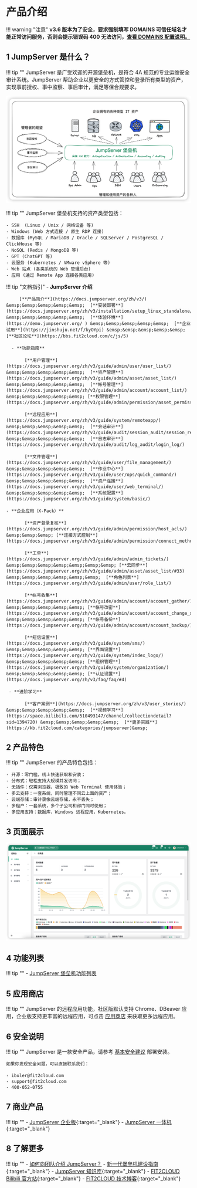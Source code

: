 # 产品介绍

!!! warning "注意"
    **v3.6 版本为了安全，要求强制填写 DOMAINS 可信任域名才能正常访问服务，否则会提示错误码 400 无法访问，[查看 DOMAINS 配置说明。](installation/upgrade_notice.md)**

## 1 JumpServer 是什么？
!!! tip ""
    JumpServer 是广受欢迎的开源堡垒机，是符合 4A 规范的专业运维安全审计系统。JumpServer 帮助企业以更安全的方式管控和登录所有类型的资产，实现事前授权、事中监察、事后审计，满足等保合规要求。

![index_02](img/index_02.png)

!!! tip ""
    JumpServer 堡垒机支持的资产类型包括：

    - SSH  (Linux / Unix / 网络设备 等)
    - Windows (Web 方式连接 / 原生 RDP 连接)
    - 数据库 (MySQL / MariaDB / Oracle / SQLServer / PostgreSQL / ClickHouse 等)
    - NoSQL (Redis / MongoDB 等)
    - GPT (ChatGPT 等)
    - 云服务 (Kubernetes / VMware vSphere 等)
    - Web 站点 (各类系统的 Web 管理后台)
    - 应用 (通过 Remote App 连接各类应用)

!!! tip "文档指引"
    - **JumpServer 介绍**    

         [**产品简介**](https://docs.jumpserver.org/zh/v3/) &emsp;&emsp;&emsp;&emsp;&emsp;  [**安装部署**](https://docs.jumpserver.org/zh/v3/installation/setup_linux_standalone/requirements/) &emsp;&emsp;&emsp;&emsp;&emsp;  [**体验环境**](https://demo.jumpserver.org/ ) &emsp;&emsp;&emsp;&emsp;&emsp;  [**企业试用**](https://jinshuju.net/f/kyOYpi) &emsp;&emsp;&emsp;&emsp;&emsp;  [**社区论坛**](https://bbs.fit2cloud.com/c/js/5)

      - **功能指南**

           [**用户管理**](https://docs.jumpserver.org/zh/v3/guide/admin/user/user_list/) &emsp;&emsp;&emsp;&emsp;&emsp;  [**资产管理**](https://docs.jumpserver.org/zh/v3/guide/admin/asset/asset_list/) &emsp;&emsp;&emsp;&emsp;&emsp;  [**帐号管理**](https://docs.jumpserver.org/zh/v3/guide/admin/account/account_list/) &emsp;&emsp;&emsp;&emsp;&emsp; [**权限管理**](https://docs.jumpserver.org/zh/v3/guide/admin/permission/asset_permissions/)

           [**远程应用**](https://docs.jumpserver.org/zh/v3/guide/system/remoteapp/) &emsp;&emsp;&emsp;&emsp;&emsp;  [**会话审计**](https://docs.jumpserver.org/zh/v3/guide/audit/session_audit/session_record/)  &emsp;&emsp;&emsp;&emsp;&emsp;  [**日志审计**](https://docs.jumpserver.org/zh/v3/guide/audit/log_audit/login_log/)

           [**文件管理**](https://docs.jumpserver.org/zh/v3/guide/user/file_management/) &emsp;&emsp;&emsp;&emsp;&emsp;  [**作业中心**](https://docs.jumpserver.org/zh/v3/guide/user/ops/quick_command/)   &emsp;&emsp;&emsp;&emsp;&emsp;  [**资产连接**](https://docs.jumpserver.org/zh/v3/guide/user/web_terminal/) &emsp;&emsp;&emsp;&emsp;&emsp;  [**系统配置**](https://docs.jumpserver.org/zh/v3/guide/system/basic/)

    - **企业应用（X-Pack）**

           [**资产登录复核**](https://docs.jumpserver.org/zh/v3/guide/admin/permission/host_acls/)  &emsp;&emsp;&emsp; [**连接方式控制**](https://docs.jumpserver.org/zh/v3/guide/admin/permission/connect_method_acls/)

           [**工单**](https://docs.jumpserver.org/zh/v3/guide/admin/admin_tickets/) &emsp;&emsp;&emsp;&emsp;&emsp;&emsp;&emsp; [**云同步**](https://docs.jumpserver.org/zh/v3/guide/admin/asset/asset_list/#33)  &emsp;&emsp;&emsp;&emsp;&emsp;&emsp;  [**角色列表**](https://docs.jumpserver.org/zh/v3/guide/admin/user/role_list/)

           [**帐号收集**](https://docs.jumpserver.org/zh/v3/guide/admin/account/account_gather/) &emsp;&emsp;&emsp;&emsp;&emsp; [**帐号改密**](https://docs.jumpserver.org/zh/v3/guide/admin/account/account_change_secret/)  &emsp;&emsp;&emsp;&emsp;&emsp; [**帐号备份**](https://docs.jumpserver.org/zh/v3/guide/admin/account/account_backup/) 

           [**短信设置**](https://docs.jumpserver.org/zh/v3/guide/system/sms/)  &emsp;&emsp;&emsp;&emsp;&emsp; [**界面设置**](https://docs.jumpserver.org/zh/v3/guide/system/index_logo/)  &emsp;&emsp;&emsp;&emsp;&emsp; [**组织管理**](https://docs.jumpserver.org/zh/v3/guide/system/organization/)  &emsp;&emsp;&emsp;&emsp;&emsp; [**认证设置**](https://docs.jumpserver.org/zh/v3/faq/faq/#4)

     - **进阶学习** 

           [**客户案例**](https://docs.jumpserver.org/zh/v3/user_stories/) &emsp;&emsp;&emsp;&emsp;&emsp;  [**视频学习**](https://space.bilibili.com/510493147/channel/collectiondetail?sid=1394720) &emsp;&emsp;&emsp;&emsp;&emsp;  [**更多实践**](https://kb.fit2cloud.com/categories/jumpserver)&emsp;

## 2 产品特色
!!! tip ""
    JumpServer 的产品特色包括：

    - 开源：零门槛，线上快速获取和安装；
    - 分布式：轻松支持大规模并发访问；
    - 无插件：仅需浏览器，极致的 Web Terminal 使用体验；
    - 多云支持：一套系统，同时管理不同云上面的资产；
    - 云端存储：审计录像云端存储，永不丢失；
    - 多租户：一套系统，多个子公司和部门同时使用；
    - 多应用支持：数据库，Windows 远程应用，Kubernetes。

## 3 页面展示
![!界面展示](img/dashboard.png)

## 4 功能列表
!!! tip ""
    - [JumpServer 堡垒机功能列表](https://www.jumpserver.org/features.html)

## 5 应用商店
!!! tip ""
    JumpServer 的远程应用功能，社区版默认支持 Chrome、DBeaver 应用，企业版支持更丰富的远程应用，可点击 [应用商店](https://apps.fit2cloud.com/jumpserver) 来获取更多远程应用。

## 6 安全说明
!!! tip ""
    JumpServer 是一款安全产品，请参考 [基本安全建议](faq/security.md) 部署安装。

    如果你发现安全问题，可以直接联系我们：

    - ibuler@fit2cloud.com
    - support@fit2cloud.com
    - 400-052-0755

## 7 商业产品
!!! tip ""
    - [JumpServer 企业版](https://jumpserver.org/enterprise.html){:target="_blank"}
    - [JumpServer 一体机](https://jumpserver.org/hardware.html){:target="_blank"}

## 8 了解更多
!!! tip ""
    - [如何向团队介绍 JumpServer？](https://www.jumpserver.org/documents/introduce-jumpserver_202304.pdf)
    - [新一代堡垒机建设指南](https://jinshuju.net/f/E0qAl8){:target="_blank"}
    - [JumpServer 知识库](https://kb.fit2cloud.com/categories/jumpserver){:target="_blank"}
    - [FIT2CLOUD Bilibili 官方站](https://space.bilibili.com/510493147?spm_id_from=333.337.0.0){:target="_blank"}
    - [FIT2CLOUD 技术博客](https://blog.fit2cloud.com/){:target="_blank"}